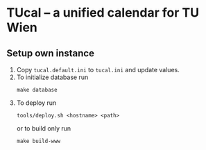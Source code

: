 
# TUcal – a unified calendar for TU Wien

## Setup own instance

1. Copy `tucal.default.ini` to `tucal.ini` and update values.
2. To initialize database run
    ```shell
    make database
    ```
3. To deploy run
    ```shell
    tools/deploy.sh <hostname> <path>
    ```
    or to build only run
    ```shell
    make build-www
    ```